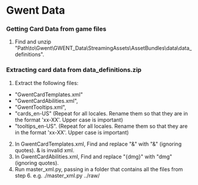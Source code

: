 # Gwent Data
### Getting Card Data from game files
1. Find and unzip "Path\to\Gwent\GWENT_Data\StreamingAssets\AssetBundles\data\data_definitions".

### Extracting card data from data_definitions.zip
1. Extract the following files:
  * "GwentCardTemplates.xml"
  * "GwentCardAbilities.xml",
  * "GwentTooltips.xml",
  * "cards_en-US" (Repeat for all locales. Rename them so that they are in the format 'xx-XX'. Upper case is important)
  * "tooltips_en-US". (Repeat for all locales. Rename them so that they are in the format 'xx-XX'. Upper case is important)
2. In GwentCardTemplates.xml, Find and replace "&" with "&amp;" (ignoring quotes). & is invalid xml.
3. In GwentCardAbilities.xml, Find and replace "{dmg}" with "dmg" (ignoring quotes).
4. Run master_xml.py, passing in a folder that contains all the files from step 6.
    e.g. ./master_xml.py ../raw/
